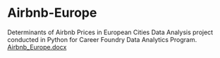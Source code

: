 # Airbnb-Europe
Determinants of Airbnb Prices in European Cities
Data Analysis project conducted in Python for Career Foundry Data Analytics Program.
[Airbnb_Europe.docx](https://github.com/Hazem1984/Airbnb-Europe/files/11708620/Airbnb_Europe.docx)
